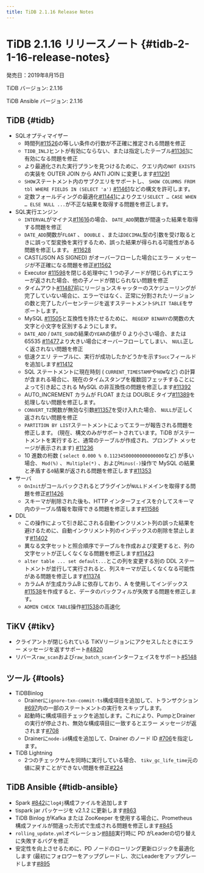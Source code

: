 ```yaml
---
title: TiDB 2.1.16 Release Notes
---
```


# TiDB 2.1.16 リリースノート {#tidb-2-1-16-release-notes}

発売日：2019年8月15日

TiDB バージョン: 2.1.16

TiDB Ansible バージョン: 2.1.16

## TiDB {#tidb}

-   SQLオプティマイザー
    -   時間列[#11526](https://github.com/pingcap/tidb/pull/11526)の等しい条件の行数が不正確に推定される問題を修正
    -   `TIDB_INLJ`ヒントが有効にならない、または指定したテーブル[#11361](https://github.com/pingcap/tidb/pull/11361)に有効になる問題を修正
    -   より最適化された実行プランを見つけるために、クエリ内の`NOT EXISTS`の実装を OUTER JOIN から ANTI JOIN に変更します[#11291](https://github.com/pingcap/tidb/pull/11291)
    -   `SHOW`ステートメント内のサブクエリをサポートし、 `SHOW COLUMNS FROM tbl WHERE FIELDS IN (SELECT 'a')` [#11461](https://github.com/pingcap/tidb/pull/11461)などの構文を許可します。
    -   定数フォールディングの最適化[#11441](https://github.com/pingcap/tidb/pull/11441)によりクエリ`SELECT … CASE WHEN … ELSE NULL ...`が不正な結果を取得する問題を修正します。
-   SQL実行エンジン
    -   `INTERVAL`がマイナス[#11616](https://github.com/pingcap/tidb/pull/11616)の場合、 `DATE_ADD`関数が間違った結果を取得する問題を修正
    -   `DATE_ADD`関数が`FLOAT` 、 `DOUBLE` 、または`DECIMAL`型の引数を受け取るときに誤って型変換を実行するため、誤った結果が得られる可能性がある問題を修正します。 [#11628](https://github.com/pingcap/tidb/pull/11628)
    -   CAST(JSON AS SIGNED) がオーバーフローした場合にエラー メッセージが不正確になる問題を修正[#11562](https://github.com/pingcap/tidb/pull/11562)
    -   Executor [#11598](https://github.com/pingcap/tidb/pull/11598)を閉じる処理中に 1 つの子ノードが閉じられずにエラーが返された場合、他の子ノードが閉じられない問題を修正
    -   タイムアウト[#11487](https://github.com/pingcap/tidb/pull/11487)前にリージョンスキャッターのスケジューリングが完了していない場合に、エラーではなく、正常に分割されたリージョンの数と完了したパーセンテージを返すステートメント`SPLIT TABLE`をサポートします。
    -   MySQL [#11505](https://github.com/pingcap/tidb/pull/11505)と互換性を持たせるために、 `REGEXP BINARY`の関数の大文字と小文字を区別するようにします。
    -   `DATE_ADD` / `DATE_SUB`の結果の`YEAR`の値が 0 より小さい場合、または 65535 [#11477](https://github.com/pingcap/tidb/pull/11477)より大きい場合にオーバーフローしてしまい、 `NULL`正しく返されない問題を修正
    -   低速クエリ テーブルに、実行が成功したかどうかを示す`Succ`フィールドを追加します[#11412](https://github.com/pingcap/tidb/pull/11421)
    -   SQL ステートメントに現在時刻 ( `CURRENT_TIMESTAMP`や`NOW`など) の計算が含まれる場合に、現在のタイムスタンプを複数回フェッチすることによって引き起こされる MySQL の非互換性の問題を修正します[#11392](https://github.com/pingcap/tidb/pull/11392)
    -   AUTO_INCREMENT カラムが FLOAT または DOUBLE タイプ[#11389](https://github.com/pingcap/tidb/pull/11389)を処理しない問題を修正します。
    -   `CONVERT_TZ`関数が無効な引数[#11357](https://github.com/pingcap/tidb/pull/11357)を受け入れた場合、 `NULL`が正しく返されない問題を修正
    -   `PARTITION BY LIST`ステートメントによってエラーが報告される問題を修正します。 (現在、構文のみがサポートされています。TiDB がステートメントを実行すると、通常のテーブルが作成され、プロンプト メッセージが表示されます) [#11236](https://github.com/pingcap/tidb/pull/11236)
    -   10 進数の桁数 ( `select 0.000 % 0.11234500000000000000`など) が多い場合、 `Mod(%)` 、 `Multiple(*)` 、および`Minus(-)`操作で MySQL の結果と矛盾する`0`結果が返される問題を修正します[#11353](https://github.com/pingcap/tidb/pull/11353)
-   サーバ
    -   `OnInit`がコールバックされるとプラグインが`NULL`ドメインを取得する問題を修正[#11426](https://github.com/pingcap/tidb/pull/11426)
    -   スキーマが削除された後も、HTTP インターフェイスを介してスキーマ内のテーブル情報を取得できる問題を修正します[#11586](https://github.com/pingcap/tidb/pull/11586)
-   DDL
    -   この操作によって引き起こされる自動インクリメント列の誤った結果を避けるために、自動インクリメント列のインデックスの削除を禁止します[#11402](https://github.com/pingcap/tidb/pull/11402)
    -   異なる文字セットと照合順序でテーブルを作成および変更すると、列の文字セットが正しくなくなる問題を修正します[#11423](https://github.com/pingcap/tidb/pull/11423)
    -   `alter table ... set default...`とこの列を変更する別の DDL ステートメントが並行して実行されると、列スキーマが正しくなくなる可能性がある問題を修正します[#11374](https://github.com/pingcap/tidb/pull/11374)
    -   カラムA が生成カラムB に依存しており、A を使用してインデックス[#11538](https://github.com/pingcap/tidb/pull/11538)を作成すると、データのバックフィルが失敗する問題を修正します。
    -   `ADMIN CHECK TABLE`操作[#11538](https://github.com/pingcap/tidb/pull/11676)の高速化

## TiKV {#tikv}

-   クライアントが閉じられている TiKVリージョンにアクセスしたときにエラー メッセージを返すサポート[#4820](https://github.com/tikv/tikv/pull/4820)
-   リバース`raw_scan`および`raw_batch_scan`インターフェイスをサポート[#5148](https://github.com/tikv/tikv/pull/5148)

## ツール {#tools}

-   TiDBBinlog
    -   Drainerに`ignore-txn-commit-ts`構成項目を追加して、トランザクション[#697](https://github.com/pingcap/tidb-binlog/pull/697)内の一部のステートメントの実行をスキップします。
    -   起動時に構成項目チェックを追加します。これにより、PumpとDrainerの実行が停止され、無効な構成項目に一致するとエラー メッセージが返されます[#708](https://github.com/pingcap/tidb-binlog/pull/708)
    -   Drainerに`node-id`構成を追加して、Drainer のノード ID [#706](https://github.com/pingcap/tidb-binlog/pull/706)を指定します。
-   TiDB Lightning
    -   2つのチェックサムを同時に実行している場合、 `tikv_gc_life_time`元の値に戻すことができない問題を修正[#224](https://github.com/pingcap/tidb-lightning/pull/224)

## TiDB Ansible {#tidb-ansible}

-   Spark [#842](https://github.com/pingcap/tidb-ansible/pull/842)に`log4j`構成ファイルを追加します
-   tispark jar パッケージを v2.1.2 に更新します[#863](https://github.com/pingcap/tidb-ansible/pull/863)
-   TiDB Binlog がKafka または ZooKeeper を使用する場合に、Prometheus 構成ファイルが間違った形式で生成される問題を修正します[#845](https://github.com/pingcap/tidb-ansible/pull/845)
-   `rolling_update.yml`オペレーション[#888](https://github.com/pingcap/tidb-ansible/pull/888)実行時に PD がLeaderの切り替えに失敗するバグを修正
-   安定性を向上させるために、PD ノードのローリング更新ロジックを最適化します (最初にフォロワーをアップグレードし、次にLeaderをアップグレードします[#895](https://github.com/pingcap/tidb-ansible/pull/895)
